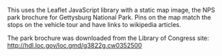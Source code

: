 This uses the Leaflet JavaScript library with a static map image, the NPS park brochure for Gettysburg National Park. Pins on the map match the stops on the vehicle tour and have links to wikipedia articles. 

The park brochure was downloaded from the Library of Congress site: http://hdl.loc.gov/loc.gmd/g3822g.cw0352500
